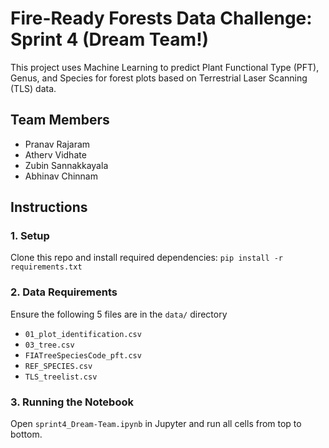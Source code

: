 # Fire-Ready Forests Data Challenge: Sprint 4 (Dream Team!)

This project uses Machine Learning to predict Plant Functional Type (PFT), Genus, and Species for forest plots based on Terrestrial Laser Scanning (TLS) data.

## Team Members
- Pranav Rajaram
- Atherv Vidhate
- Zubin Sannakkayala
- Abhinav Chinnam

## Instructions

### 1. Setup
Clone this repo and install required dependencies: `pip install -r requirements.txt`


### 2. Data Requirements
Ensure the following 5 files are in the `data/` directory
- `01_plot_identification.csv`
- `03_tree.csv`
- `FIATreeSpeciesCode_pft.csv`
- `REF_SPECIES.csv`
- `TLS_treelist.csv`

### 3. Running the Notebook
Open `sprint4_Dream-Team.ipynb` in Jupyter and run all cells from top to bottom.

